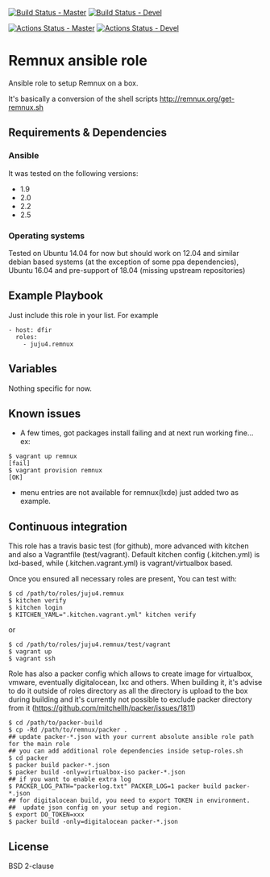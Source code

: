 [![Build Status - Master](https://travis-ci.org/juju4/ansible-remnux.svg?branch=master)](https://travis-ci.org/juju4/ansible-remnux)
[![Build Status - Devel](https://travis-ci.org/juju4/ansible-remnux.svg?branch=devel)](https://travis-ci.org/juju4/ansible-remnux/branches)

[![Actions Status - Master](https://github.com/juju4/ansible-remnux/workflows/AnsibleCI/badge.svg)](https://github.com/juju4/ansible-remnux/actions?query=branch%3Amaster)
[![Actions Status - Devel](https://github.com/juju4/ansible-remnux/workflows/AnsibleCI/badge.svg?branch=devel)](https://github.com/juju4/ansible-remnux/actions?query=branch%3Adevel)

# Remnux ansible role

Ansible role to setup Remnux on a box.

It's basically a conversion of the shell scripts
http://remnux.org/get-remnux.sh

## Requirements & Dependencies

### Ansible
It was tested on the following versions:
 * 1.9
 * 2.0
 * 2.2
 * 2.5

### Operating systems

Tested on Ubuntu 14.04 for now but should work on 12.04 and similar debian based systems (at the exception of some ppa dependencies), Ubuntu 16.04 and pre-support of 18.04 (missing upstream repositories)

## Example Playbook

Just include this role in your list.
For example

```
- host: dfir
  roles:
    - juju4.remnux
```

## Variables

Nothing specific for now.

## Known issues

* A few times, got packages install failing and at next run working fine...
ex:
```
$ vagrant up remnux
[fail]
$ vagrant provision remnux
[OK]
```

* menu entries are not available for remnux(lxde)
just added two as example.


## Continuous integration

This role has a travis basic test (for github), more advanced with kitchen and also a Vagrantfile (test/vagrant).
Default kitchen config (.kitchen.yml) is lxd-based, while (.kitchen.vagrant.yml) is vagrant/virtualbox based.

Once you ensured all necessary roles are present, You can test with:
```
$ cd /path/to/roles/juju4.remnux
$ kitchen verify
$ kitchen login
$ KITCHEN_YAML=".kitchen.vagrant.yml" kitchen verify
```
or
```
$ cd /path/to/roles/juju4.remnux/test/vagrant
$ vagrant up
$ vagrant ssh
```

Role has also a packer config which allows to create image for virtualbox, vmware, eventually digitalocean, lxc and others.
When building it, it's advise to do it outside of roles directory as all the directory is upload to the box during building 
and it's currently not possible to exclude packer directory from it (https://github.com/mitchellh/packer/issues/1811)
```
$ cd /path/to/packer-build
$ cp -Rd /path/to/remnux/packer .
## update packer-*.json with your current absolute ansible role path for the main role
## you can add additional role dependencies inside setup-roles.sh
$ cd packer
$ packer build packer-*.json
$ packer build -only=virtualbox-iso packer-*.json
## if you want to enable extra log
$ PACKER_LOG_PATH="packerlog.txt" PACKER_LOG=1 packer build packer-*.json
## for digitalocean build, you need to export TOKEN in environment.
##  update json config on your setup and region.
$ export DO_TOKEN=xxx
$ packer build -only=digitalocean packer-*.json
```

## License

BSD 2-clause

